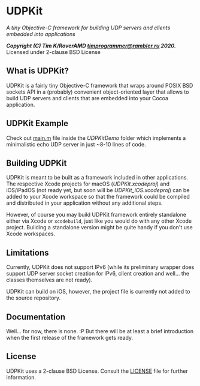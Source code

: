 # UDPKit

*A tiny Objective-C framework for building UDP servers and clients embedded into applications*

***Copyright (C) Tim K/RoverAMD <timprogrammer@rambler.ru> 2020.*** Licensed under 2-clause BSD License

## What is UDPKit?

UDPKit is a fairly tiny Objective-C framework that wraps around POSIX BSD sockets API in a (probably) convenient object-oriented layer that allows to build UDP servers and clients that are embedded into your Cocoa application.

## UDPKit Example

Check out [main.m](UDPKitDemo/main.m) file inside the *UDPKitDemo* folder which implements a minimalistic echo UDP server in just ~8-10 lines of code.

## Building UDPKit

UDPKit is meant to be built as a framework included in other applications. The respective Xcode projects for macOS (*UDPKit.xcodeproj*) and iOS/iPadOS (not ready yet, but soon will be *UDPKit_iOS.xcodeproj*) can be added to your Xcode workspace so that the framework could be compiled and distributed in your application without any additional steps.

However, of course you may build UDPKit framework entirely standalone either via Xcode or ``xcodebuild``, just like you would do with any other Xcode project. Building a standalone version might be quite handy if you don't use Xcode workspaces.

## Limitations

Currently, UDPKit does not support IPv6 (while its preliminary wrapper does support UDP server socket creation for IPv6, client creation and well... the classes themselves are not ready).

UDPKit can build on iOS, however, the project file is currently not added to the source repository.

## Documentation

Well... for now, there is none. :P But there will be at least a brief introduction when the first release of the framework gets ready.

## License

UDPKit uses a 2-clause BSD License. Consult the [LICENSE](LICENSE) file for further information.

